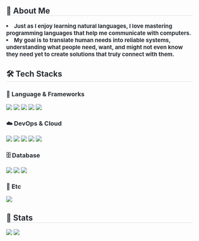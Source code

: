 <div style="text-align: left;"> 
    <h2 style="border-bottom: 1px solid #d8dee4; color: #282d33;"> 👋 About Me </h2>  
    <div style="font-weight: 700; font-size: 15px; text-align: left; color: #282d33;"> <li> Just as I enjoy learning natural languages, I love mastering programming languages that help me communicate with computers.</li><li> My goal is to translate human needs into reliable systems, understanding what people need, want, and might not even know they need yet to create solutions that truly connect with them. </div> 
    </div>
    <div style="text-align: left;">
      <h2 style="border-bottom: 1px solid #d8dee4; color: #282d33;"> 🛠️ Tech Stacks </h2>
<h3 style="color: #282d33;">🚀 Language & Frameworks</h3>
<div style="text-align: left;">
    <img src="https://img.shields.io/badge/Spring Boot-6DB33F?style=flat&logo=Spring Boot&logoColor=white">
    <img src="https://img.shields.io/badge/Java-007396?style=flat&logo=Java&logoColor=white">
    <img src="https://img.shields.io/badge/Vue.js-4FC08D?style=flat&logo=Vue.js&logoColor=white">
    <img src="https://img.shields.io/badge/Tailwind CSS-06B6D4?style=flat&logo=Tailwind CSS&logoColor=white">
    <img src="https://img.shields.io/badge/Javascript-F7DF1E?style=flat&logo=Javascript&logoColor=white">
</div> 
<h3 style="color: #282d33;">☁️ DevOps & Cloud</h3>
<div style="text-align: left;">
    <img src="https://img.shields.io/badge/Amazon AWS-232F3E?style=flat&logo=Amazon AWS&logoColor=white">
    <img src="https://img.shields.io/badge/Google Cloud Platform-4285F4?style=flat&logo=Google Cloud&logoColor=white">
    <img src="https://img.shields.io/badge/Jenkins-D24939?style=flat&logo=Jenkins&logoColor=white">
    <img src="https://img.shields.io/badge/Git-F05032?style=flat&logo=Git&logoColor=white">
    <img src="https://img.shields.io/badge/RabbitMQ-FF6600?style=flat&logo=RabbitMQ&logoColor=white">
</div>
<h3 style="color: #282d33;">🗄️ Database</h3>
<div style="text-align: left;">
    <img src="https://img.shields.io/badge/MySQL-4479A1?style=flat&logo=MySQL&logoColor=white">
    <img src="https://img.shields.io/badge/MongoDB-47A248?style=flat&logo=MongoDB&logoColor=white">
    <img src="https://img.shields.io/badge/Redis-DC382D?style=flat&logo=Redis&logoColor=white">
</div>
<h3 style="color: #282d33;">📌 Etc</h3>
<div style="text-align: left;">
    <img src="https://img.shields.io/badge/Notion-000000?style=flat&logo=Notion&logoColor=white">
</div>
</div>
    <div style="text-align: left;"> 
    <h2 style="border-bottom: 1px solid #d8dee4; color: #282d33;"> 🏅 Stats </h2>
        <div> 
            <img src="https://github-readme-stats.vercel.app/api?username=handsone-u&custom_title=handsone-u's%20Github%20Stats&bg_color=30,e96443,904e95&title_color=ffffff&text_color=ffffff" />
            <img src="https://github-readme-stats.vercel.app/api/top-langs/?username=handsone-u&layout=compact&bg_color=180,000000,&title_color=000000&text_color=000000"/> 
        </div> 
</div>
    
